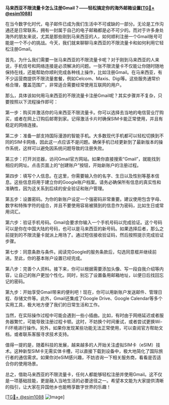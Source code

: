 **马来西亚不限流量卡怎么注册Gmail？——轻松搞定你的海外邮箱设置[[TG💪+ @esim1088](https://t.me/s/esim1088)]**

在当今数字化时代，电子邮件已成为我们生活中不可或缺的一部分。无论是工作沟通还是日常联系，拥有一封属于自己的电子邮箱都是必不可少的。而对于许多身处海外的朋友来说，尤其是那些刚到马来西亚的人，如何顺利注册一个Gmail账号可能是一个不小的挑战。今天，我们就来聊聊马来西亚的不限流量卡和如何利用它轻松注册Gmail。

首先，为什么我们需要一张马来西亚的不限流量卡呢？对于刚到马来西亚的人来说，手机信号和网络连接是必须解决的问题。一张不限流量卡不仅能让你随时随地保持在线，还能帮助你顺利完成各种线上操作，比如注册Gmail。在马来西亚，有不少运营商提供不限流量套餐，例如Celcom、Maxis、Digi等。这些服务通常价格合理，覆盖范围广，非常适合需要经常使用互联网的用户。

那么，具体该如何用马来西亚的不限流量卡注册Gmail呢？其实步骤并不复杂，只要按照以下流程操作即可：

第一步：购买并激活你的马来西亚不限流量卡。你可以选择去当地的电信营业厅购买，或者在网上订购后邮寄到家。记得激活卡片时确保SIM卡能正常使用，并且有稳定的网络连接。

第二步：准备一部支持国际漫游的智能手机。大多数现代手机都可以轻松切换到不同的SIM卡网络，因此这一点应该不是问题。确保手机已经更新到了最新版本的操作系统，这样可以避免因系统问题导致的注册失败。

第三步：打开浏览器，访问Gmail官方网站。如果你直接搜索“Gmail”，就能找到相应的网址。点击页面上的“创建账户”按钮，开始新账户的注册过程。

第四步：填写个人信息。在这里，你需要输入你的名字、生日以及性别等基本信息。这些信息将用于建立你的Google账户档案。请务必确保所有信息的真实性和准确性，因为这关系到后续的安全验证和账户管理。

第五步：设置密码。为你的新账户设定一个强密码非常重要。建议使用包含字母、数字和特殊字符的组合，并且不要使用容易被猜到的信息作为密码，比如生日或常用词汇。

第六步：验证手机号码。Gmail会要求你输入一个手机号码以完成验证。这个号码可以是你在中国大陆的号码，也可以是马来西亚的新号码。如果选择后者，那么之前提到的不限流量卡就派上用场了。通过短信接收验证码，然后按照提示完成验证步骤。

第七步：同意条款与条件。阅读完Google的服务条款后，勾选同意框并继续前进。至此，你的基本账户设置已经完成。

第八步：完善个人资料。接下来，你可以根据需要添加头像、写一段自我介绍等内容，让自己的账户更加个性化。同时，别忘了设置备用邮箱地址，以便日后找回忘记的密码。

第九步：开始享受Gmail带来的便利吧！现在，你可以用新账户发送邮件、管理日程、存储文件等。此外，Gmail还集成了Google Drive、Google Calendar等多个实用工具，极大地方便了我们的日常生活和工作。

当然，在实际操作过程中可能会遇到一些小插曲。比如，有时由于网络延迟或者服务器繁忙，可能导致注册过程卡顿。这时，不妨换个时间重试，或者尝试更换Wi-Fi环境进行操作。另外，如果你发现某些功能无法正常使用，可以查阅官方帮助文档，或者联系客服寻求技术支持。

值得一提的是，随着科技的发展，越来越多的人开始关注虚拟SIM卡（eSIM）技术。这种新型SIM卡无需实体卡槽，可以直接下载到设备中，极大地简化了国际旅行者的通信需求。如果你对eSIM感兴趣，不妨咨询一下相关服务商，看看是否适合你的使用场景。

总之，借助马来西亚的不限流量卡，任何人都能够轻松注册并使用Gmail。这不仅是一项基础技能，更是融入当地生活的必要途径之一。希望本文能为大家提供清晰的指引，让大家在异国他乡也能畅享数字世界的乐趣！

[[TG💪+ @esim1088](https://t.me/s/esim1088) ![Image](https://i.postimg.cc/4NQfJmqS/Snipaste-2025-05-13-00-14-12.png)]